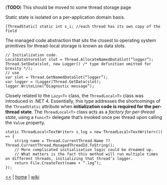 (**TODO**) This should be moved to some thread storage page

Static state is isolated on a per-application domain basis. 

`[ThreadStatic] static int s_i; //each thread has its own copy of the field`


The managed code abstraction that sits the closest to operating system primitives for thread-local storage is known as data slots.

    // Initialization code.
    LocalDataStoreSlot slot = Thread.AllocateNamedDataSlot(“logger”);
    Thread.SetData(slot, new Logger() /* type definition omitted for brevity */);
    // use
    var slot = Thread.GetNamedDataSlot(“logger”);
    var logger = (Logger)Thread.GetData(slot);
    logger.WriteLine(“Diagnostic message”);

Closely related to the `Lazy<T>` class, the `ThreadLocal<T>` class was introduced in .NET 4. 
Essentially, this type addresses the shortcomings of the `ThreadStatic` attribute when **initialization code is required for the per-thread state**. 
The `ThreadLocal<T>` class acts as a _factory for per-thread state_, using a `Func<T>` delegate that’s invoked once per thread upon calling the `Value` property. 

    static ThreadLocal<TextWriter> s_log = new ThreadLocal<TextWriter>(() => {
        string name = Thread.CurrentThread.Name ?? Thread.CurrentThread.ManagedThreadId.ToString();
        // More complicated initialization logic could be dreamed up.
        // What matters is the fact this method will run multiple times  on different threads, initializing that thread’s logger.
        return File.CreateText(name + “.log”);
    });

	
[<<](../csdotnet.md) 
|
[home](https://github.com/illegitimis/Tutorial) 
| 
[wiki](https://github.com/illegitimis/Tutorial/wiki) 